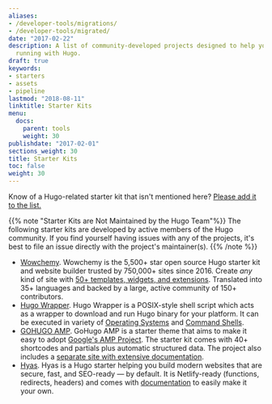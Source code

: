 ```yaml
---
aliases:
- /developer-tools/migrations/
- /developer-tools/migrated/
date: "2017-02-22"
description: A list of community-developed projects designed to help you get up and
  running with Hugo.
draft: true
keywords:
- starters
- assets
- pipeline
lastmod: "2018-08-11"
linktitle: Starter Kits
menu:
  docs:
    parent: tools
    weight: 30
publishdate: "2017-02-01"
sections_weight: 30
title: Starter Kits
toc: false
weight: 30
---
```


Know of a Hugo-related starter kit that isn't mentioned here? [Please add it to the list.][addkit]

{{% note "Starter Kits are Not Maintained by the Hugo Team"%}}
The following starter kits are developed by active members of the Hugo community. If you find yourself having issues with any of the projects, it's best to file an issue directly with the project's maintainer(s).
{{% /note %}}

* [Wowchemy][]. Wowchemy is the 5,500+ star open source Hugo starter kit and website builder trusted by 750,000+ sites since 2016. Create _any_ kind of site with [50+ templates, widgets, and extensions](https://wowchemy.com/). Translated into 35+ languages and backed by a large, active community of 150+ contributors.
* [Hugo Wrapper][hugow]. Hugo Wrapper is a POSIX-style shell script which acts as a wrapper to download and run Hugo binary for your platform. It can be executed in variety of [Operating Systems][hugow-test] and [Command Shells][hugow-test].
* [GOHUGO AMP][]. GoHugo AMP is a starter theme that aims to make it easy to adopt [Google's AMP Project][amp]. The starter kit comes with 40+ shortcodes and partials plus automatic structured data. The project also includes a [separate site with extensive documentation][gohugodocs].
* [Hyas][]. Hyas is a Hugo starter helping you build modern websites that are secure, fast, and SEO-ready — by default. It is Netlify-ready (functions, redirects, headers) and comes with [documentation](https://gethyas.com/) to easily make it your own.

[Wowchemy]: https://github.com/wowchemy/wowchemy-hugo-modules
[addkit]: https://github.com/gohugoio/hugo/edit/master/docs/content/en/tools/starter-kits.md
[amp]: https://amp.dev
[GOHUGO AMP]: https://github.com/wildhaber/gohugo-amp
[gohugodocs]: https://gohugo-amp.gohugohq.com/
[hugow]: https://github.com/khos2ow/hugo-wrapper
[hugow-test]: https://github.com/khos2ow/hugo-wrapper#tested-on
[Hyas]: https://github.com/h-enk/hyas
